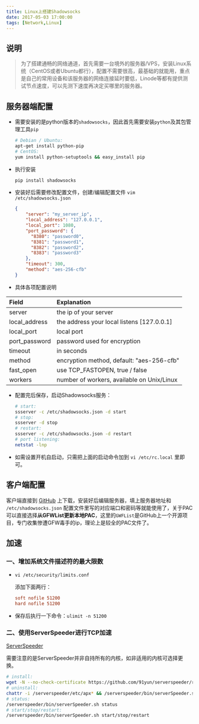 ```yaml
---
title: Linux上搭建Shadowsocks
date: 2017-05-03 17:00:00
tags: [Network,Linux]
---
```


## 说明

> ​为了搭建通畅的网络通道，首先需要一台境外的服务器/VPS，安装Linux系统（CentOS或者Ubuntu都行），配置不需要很高，最基础的就能用，重点是自己的常用设备和该服务器的网络连接延时要低，Linode等都有提供测试节点速度，可以先测下速度再决定买哪里的服务器。

## 服务器端配置

- 需要安装的是python版本的`shadowsocks`，因此首先需要安装`python`及其包管理工具`pip`

  ```bash
  # Debian / Ubuntu:
  apt-get install python-pip
  # CentOS:
  yum install python-setuptools && easy_install pip
  ```

- 执行安装

  ```bash
  pip install shadowsocks
  ```

- ​安装好后需要修改配置文件，创建/编辑配置文件 `vim /etc/shadowsocks.json`

  ```json
  {
      "server": "my_server_ip",
      "local_address": "127.0.0.1",
      "local_port": 1080,
      "port_password": {
        "8380": "password0",
        "8381": "password1",
        "8382": "password2",
        "8383": "password3"
      },
      "timeout": 300,
      "method": "aes-256-cfb"
  }
  ```

- 具体各项配置说明

|     Field     | Explanation                              |
| :------------ | :--------------------------------------- |
|    server     | the ip of your server                    |
| local_address | the address your local listens [127.0.0.1] |
|  local_port   | local port                               |
| port_password | password used for encryption             |
|    timeout    | in seconds                               |
|    method     | encryption method, default: "aes-256-cfb" |
|   fast_open   | use TCP_FASTOPEN, true / false           |
|    workers    | number of workers, available on Unix/Linux |

- 配置完后保存，启动Shadowsocks服务：

  ```bash
  # start:
  ssserver -c /etc/shadowsocks.json -d start
  # stop:
  ssserver -d stop
  # restart:
  ssserver -c /etc/shadowsocks.json -d restart
  # port listening:
  netstat -lnp
  ```

- 如需设置开机自启动，只需把上面的启动命令加到 `vi /etc/rc.local` 里即可。

## 客户端配置

客户端直接到 [GitHub](https://github.com/shadowsocks) 上下载，安装好后编辑服务器，填上服务器地址和 `/etc/shadowsocks.json` 配置文件里写的对应端口和密码等就能使用了，关于PAC可以直接选择**从GFWList更新本地PAC**，这里的`GWFList`是GitHub上一个开源项目，专门收集惨遭GFW毒手的ip，理论上是较全的PAC文件了。

## 加速

### 一、增加系统文件描述符的最大限数

- `vi /etc/security/limits.conf`

  添加下面两行：

  ```conf
  soft nofile 51200
  hard nofile 51200
  ```

- 保存后执行一下命令：`ulimit -n 51200`

### 二、使用ServerSpeeder进行TCP加速

[ServerSpeeder](https://github.com/91yun/serverspeeder/)

需要注意的是ServerSpeeder并非自持所有的内核，如非适用的内核可选择更换。

```bash
# install:
wget -N --no-check-certificate https://github.com/91yun/serverspeeder/raw/master/serverspeeder.sh && bash serverspeeder.sh
# uninstall:
chattr -i /serverspeeder/etc/apx* && /serverspeeder/bin/serverSpeeder.sh uninstall -f
# status:
/serverspeeder/bin/serverSpeeder.sh status
# start/stop/restart:
/serverspeeder/bin/serverSpeeder.sh start/stop/restart
```
